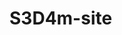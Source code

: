# S3D4m-site
<meta name="google-site-verification" content="5FFhsO9v3a5fPKU9Bg6yAKlSfLNvT6USzKc9kU5wXXE" />
